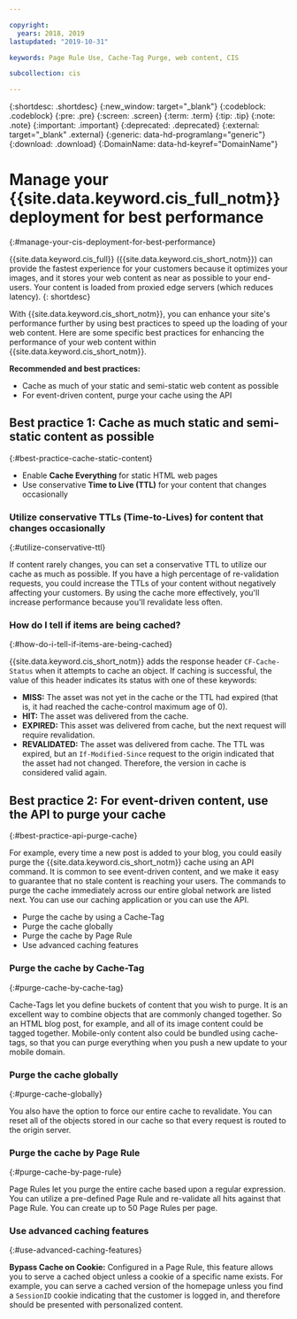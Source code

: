 ```yaml
---

copyright:
  years: 2018, 2019
lastupdated: "2019-10-31"

keywords: Page Rule Use, Cache-Tag Purge, web content, CIS

subcollection: cis

---
```


{:shortdesc: .shortdesc}
{:new_window: target="_blank"}
{:codeblock: .codeblock}
{:pre: .pre}
{:screen: .screen}
{:term: .term}
{:tip: .tip}
{:note: .note}
{:important: .important}
{:deprecated: .deprecated}
{:external: target="_blank" .external}
{:generic: data-hd-programlang="generic"}
{:download: .download}
{:DomainName: data-hd-keyref="DomainName"}

# Manage your {{site.data.keyword.cis_full_notm}} deployment for best performance
{:#manage-your-cis-deployment-for-best-performance}

{{site.data.keyword.cis_full}} ({{site.data.keyword.cis_short_notm}}) can provide the fastest experience for your customers because it optimizes your images, and it stores your web content as near as possible to your end-users. Your content is loaded from proxied edge servers (which reduces latency).
{: shortdesc}

With {{site.data.keyword.cis_short_notm}}, you can enhance your site's performance further by using best practices to speed up the loading of your web content. Here are some specific best practices for enhancing the performance of your web content within {{site.data.keyword.cis_short_notm}}.

**Recommended and best practices:**

 * Cache as much of your static and semi-static web content as possible
 * For event-driven content, purge your cache using the API

## Best practice 1: Cache as much static and semi-static content as possible
{:#best-practice-cache-static-content}

  * Enable **Cache Everything** for static HTML web pages
  * Use conservative **Time to Live (TTL)** for your content that changes occasionally

### Utilize conservative TTLs (Time-to-Lives) for content that changes occasionally
{:#utilize-conservative-ttl}

If content rarely changes, you can set a conservative TTL to utilize our cache as much as possible. If you have a high percentage of re-validation requests, you could increase the TTLs of your content without negatively affecting your customers. By using the cache more effectively, you'll increase performance because you'll revalidate less often.

### How do I tell if items are being cached?
{:#how-do-i-tell-if-items-are-being-cached}

{{site.data.keyword.cis_short_notm}} adds the response header `CF-Cache-Status` when it attempts to cache an object. If caching is successful, the value of this header indicates its status with one of these keywords:

* **MISS:** The asset was not yet in the cache or the TTL had expired (that is, it had reached the cache-control maximum age of 0).
* **HIT:** The asset was delivered from the cache.
* **EXPIRED:** This asset was delivered from cache, but the next request will require revalidation.
* **REVALIDATED:** The asset was delivered from cache. The TTL was expired, but an `If-Modified-Since` request to the origin indicated that the asset had not changed. Therefore, the version in cache is considered valid again.

## Best practice 2: For event-driven content, use the API to purge your cache
{:#best-practice-api-purge-cache}

For example, every time a new post is added to your blog, you could easily purge the {{site.data.keyword.cis_short_notm}} cache using an API command. It is common to see event-driven content, and we make it easy to guarantee that no stale content is reaching your users. The  commands to purge the cache immediately across our entire global network are listed next. You can use our caching application or you can use the API.

  * Purge the cache by using a Cache-Tag
  * Purge the cache globally
  * Purge the cache by Page Rule
  * Use advanced caching features

### Purge the cache by Cache-Tag
{:#purge-cache-by-cache-tag}

Cache-Tags let you define buckets of content that you wish to purge. It is an excellent way to combine objects that are commonly changed together. So an HTML blog post, for example, and all of its image content could be tagged together. Mobile-only content also could be bundled using cache-tags, so that you can purge everything when you push a new update to your mobile domain.

### Purge the cache globally
{:#purge-cache-globally}

You also have the option to force our entire cache to revalidate. You can reset all of the objects stored in our cache so that every request is routed to the origin server.

### Purge the cache by Page Rule
{:#purge-cache-by-page-rule}

Page Rules let you purge the entire cache based upon a regular expression. You can utilize a pre-defined Page Rule and re-validate all hits against that Page Rule. You can create up to 50 Page Rules per page.

### Use advanced caching features
{:#use-advanced-caching-features}

**Bypass Cache on Cookie:** Configured in a Page Rule, this feature allows you to serve a cached object unless a cookie of a specific name exists. For example, you can serve a cached version of the homepage unless you find a `SessionID` cookie indicating that the customer is logged in, and therefore should be presented with personalized content.
